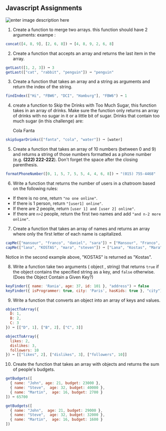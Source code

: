 ## Javascript Assignments
![enter image description here](https://media.giphy.com/media/AOSwwqVjNZlDO/giphy.gif)

 1. Create a function to merge two arrays.
 this function should have 2 arguments: exampe :
  ```javascript
concat([4, 8, 9], [2, 6, 8]) ➞ [4, 8, 9, 2, 6, 8]
```
 2. Create a function that accepts an array and returns the last item in the array.
  ```javascript
getLast([1, 2, 3]) ➞ 3
getLast(["cat", "rabbit", "penguin"]) ➞ "penguin"
```
 3. Create a function that takes an array and a string as arguments and return the index of the string.
  ```javascript
findIndex(["Hi", "FBW6", "DCI", "Hamburg"], "FBW6") ➞ 1
```
 4. create a function to Skip the Drinks with Too Much Sugar, this function takes in an array of drinks. Make sure the function only returns an array of drinks with no sugar in it or a little bit of sugar.
Drinks that contain too much sugar (in this challenge) are:

    Cola
   Fanta
  ```javascript
skipSugarDrinks(["fanta", "cola", "water"]) ➞ [water]
```

 5. Create a function that takes an array of 10 numbers (between 0 and 9) and returns a string of those numbers formatted as a phone number (e.g. **(222) 222-222**).
 Don't forget the space after the closing parenthesis.
 ```javascript
formatPhoneNumber([0, 1, 5, 7, 5, 5, 4, 4, 6, 8]) ➞ "(015) 755-4468"

```

 6. Write a function that returns the number of users in a chatroom based on the following rules:
 - If there is no one, return `"no one online"`.
 - If there is 1 person, return `"[user1] online"`.
 - If there are 2 people, return `[user 1] and [user 2] online"`.
 - If there are `n>2` people, return the first two names and add `"and n-2 more online"`.
 
 7. Create a function that takes an array of names and returns an array where only the first letter of each name is capitalized.
  ```javascript
capMe(["mansour", "franco", "daniel", "sara"]) ➞ ["Mansour", "Franco", "Daniel", "Sara"];
capMe(["lana", "KOSTAS", "mara", "steven"]) ➞ ["Lana", "Kostas", "Mara", "Steven"]

```
Notice in the second example above, "KOSTAS" is returned as "Kostas".

 8. Write a function take two arguments ( object , string) that returns `true` if the object contains the specified string as a  key, and `false` otherwise. (Does the Object Contain a Given Key?)
```javascript
keyFinder({ name: 'Rania', age: 37, id: 101 }, "address") ➞ false
keyFinder({ isProgrammer: true, city: 'Paris', hasKids: true }, "city") ➞ true

```
 9. Write a function that converts an object into an array of keys and values.
```javascript
objectToArray({
  D: 1,
  B: 2,
  C: 3
}) ➞ [["D", 1], ["B", 2], ["C", 3]]

objectToArray({
  likes: 2,
  dislikes: 3,
  followers: 10
}) ➞ [["likes", 2], ["dislikes", 3], ["followers", 10]]
```
10. Create the function that takes an array with objects and returns the sum of people's budgets.
```javascript
getBudgets([
  { name: "John", age: 21, budget: 23000 },
  { name: "Steve",  age: 32, budget: 40000 },
  { name: "Martin",  age: 16, budget: 2700 }
]) ➞ 65700

getBudgets([
  { name: "John",  age: 21, budget: 29000 },
  { name: "Steve",  age: 32, budget: 32000 },
  { name: "Martin",  age: 16, budget: 1600 }
])
```